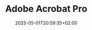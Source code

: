 ---
date: '2025-05-01T20:59:35+02:00'
title: 'Adobe Acrobat Pro'
description: 'Create, edit, sign, and manage PDF files professionally.'
layout: software
software:
  id: 137
  editor: Adobe
  name: Acrobat Pro
  version: 20.005.30680
  licensing: Paying
  licenseCost: 200 CHF/year
  platforms: ['desktop', 'laptop', 'VDI']
  productManager:
    name: John Doe
    link: https://directory.mycompany.com/jdoe
  aboutUri: https://www.adobe.com/acrobat/acrobat-pro.html
  requestUri: htpps://request.mycompany.com/productid=12345
  fileTypes: [pdf, doc, docx, xls, xlsx, ppt, pptx, txt, rtf, jpg, jpeg, png, tiff, bmp, gif, html, htm, xml, ai, psd, eps, dwg, dxf, csv]
  functionalities:
    - Create PDFs
    - Edit PDFs
    - Convert PDFs to other formats
    - Combine multiple files into one PDF
    - Add comments and annotations
    - Sign and request electronic signatures
    - Protect PDFs with encryption and permissions
    - Fill and create PDF forms
    - OCR scanned documents
    - Compare two PDF versions
  detailledDescription: >
    Adobe Acrobat Pro is a comprehensive PDF solution designed for professionals
    and businesses who need powerful tools for working with digital documents.
    It allows users to create, edit, convert, and organize PDF files with
    precision and ease. With robust editing capabilities, you can modify text,
    images, and layout directly within your PDF. Acrobat Pro supports converting
    PDFs to and from popular formats like Word, Excel, PowerPoint, and HTML.
    The application also enables secure document sharing with password protection,
    redaction, and permissions settings. Built-in e-signature functionality allows
    users to sign documents electronically or collect signatures from others.
    Advanced features like optical character recognition (OCR) make scanned
    documents searchable and editable, while comparison tools highlight changes
    between different PDF versions. Acrobat Pro also streamlines collaboration
    through comment and annotation tools, and simplifies form handling with
    form creation and completion capabilities. Whether you're working on desktop
    or through the cloud, Adobe Acrobat Pro helps manage document workflows
    efficiently and securely across devices.
tags: ['pdf', 'productivity']
categories: ["pdf", "editor", "productivity"]
---